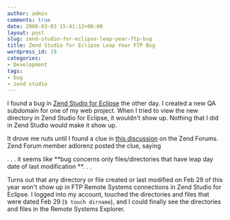 ```yaml
---
author: admin
comments: true
date: 2008-03-03 15:41:12+00:00
layout: post
slug: zend-studio-for-eclipse-leap-year-ftp-bug
title: Zend Studio for Eclipse Leap Year FTP Bug
wordpress_id: 19
categories:
- Development
tags:
- bug
- zend studio
---
```


I found a bug in [Zend Studio for Eclipse](http://www.zend.com/en/products/studio/) the other day.  I created a new QA subdomain for one of my web project.  When I tried to view the new directory in Zend Studio for Eclipse, it wouldn't show up.  Nothing that I did in Zend Studio would make it show up.




It drove me nuts until I found a clue in [this discussion](http://www.zend.com/forums/index.php?t=msg&th=5930&start=0&S=cd5c05e96b6390777cd3fa8a6d2af137) on the Zend Forums.  Zend Forum member adlorenz posted the clue, saying




. . . it seems like **bug concerns only files/directories that have leap day date of last modification **. . .




Turns out that any directory or file created or last modified on Feb 29 of this year won't show up in FTP Remote Systems connections in Zend Studio for Eclipse.  I logged into my account, touched the directories and files that were dated Feb 29 (`$ touch dirname`), and I could finally see the directories and files in the Remote Systems Explorer.
